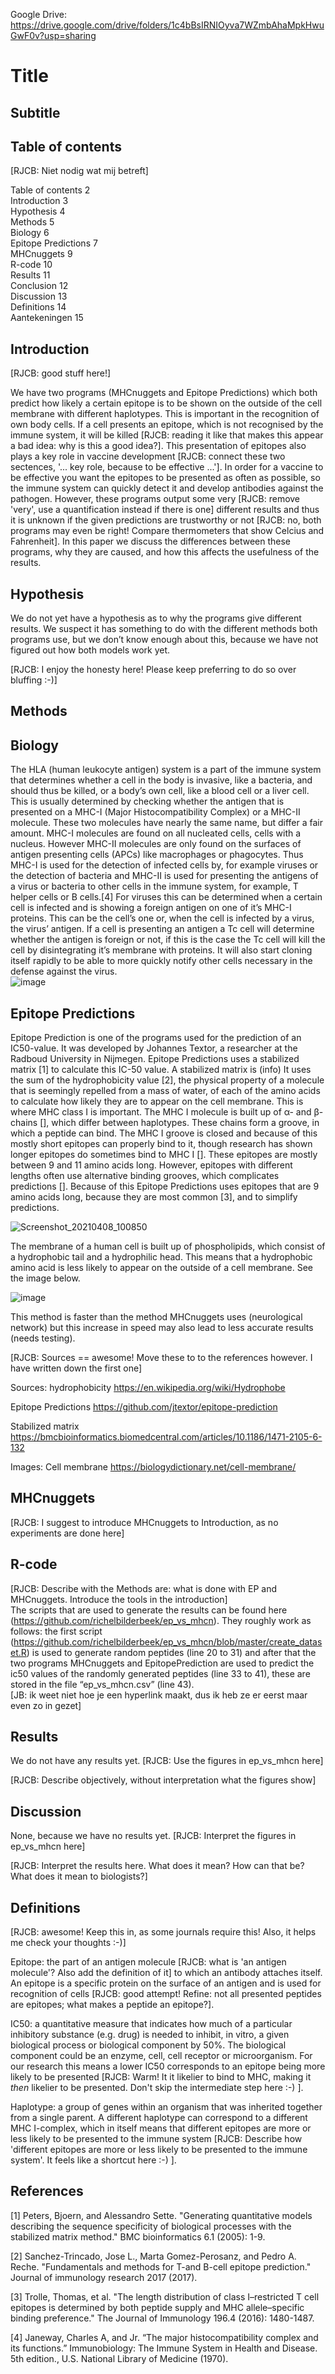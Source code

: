 Google Drive:\
https://drive.google.com/drive/folders/1c4bBsIRNIOyva7WZmbAhaMpkHwuGwF0v?usp=sharing

# Title

## Subtitle

## Table of contents

[RJCB: Niet nodig wat mij betreft]

Table of contents    2\
Introduction    3\
Hypothesis    4\
Methods    5\
Biology    6\
Epitope Predictions    7\
MHCnuggets    9\
R-code    10\
Results    11\
Conclusion    12\
Discussion    13\
Definitions    14\
Aantekeningen    15


## Introduction

[RJCB: good stuff here!]

We have two programs (MHCnuggets and Epitope Predictions) which both predict how likely a certain epitope is to be shown on the outside of the cell membrane with different haplotypes. This is important in the recognition of own body cells. If a cell presents an epitope, which is not recognised by the immune system, it will be killed [RJCB: reading it like that makes this appear a bad idea: why is this a good idea?]. This presentation of epitopes also plays a key role in vaccine development [RJCB: connect these two sectences, '... key role, because to be effective ...']. In order for a vaccine to be effective you want the epitopes to be presented as often as possible, so the immune system can quickly detect it and develop antibodies against the pathogen. However, these programs output some very [RJCB: remove 'very', use a quantification instead if there is one] different results and thus it is unknown if the given predictions are trustworthy or not [RJCB: no, both programs may even be right! Compare thermometers that show Celcius and Fahrenheit]. In this paper we discuss the differences between these programs, why they are caused, and how this affects the usefulness of the results. 

## Hypothesis
We do not yet have a hypothesis as to why the programs give different results. We suspect it has something to do with the different methods both programs use, but we don’t know enough about this, because we have not figured out how both models work yet.

[RJCB: I enjoy the honesty here! Please keep preferring to do so over bluffing :-)]

## Methods

## Biology
The HLA (human leukocyte antigen) system is a part of the immune system that determines whether a cell in the body is invasive, like a bacteria, and should thus be killed, or a body’s own cell, like a blood cell or a liver cell. 
This is usually determined by checking whether the antigen that is presented on a MHC-I (Major Histocompatibility Complex) or a MHC-II molecule. These two molecules have nearly the same name, but differ a fair amount. MHC-I molecules are found on all nucleated cells, cells with a nucleus. However MHC-II molecules are only found on the surfaces of antigen presenting cells (APCs) like macrophages or phagocytes. Thus MHC-I is used for the detection of infected cells by, for example viruses or the detection of bacteria and MHC-II is used for presenting the antigens of a virus or bacteria to other cells in the immune system, for example, T helper cells or B cells.[4]
For viruses this can be determined when a certain cell is infected and is showing a foreign antigen on one of it’s MHC-I proteins. This can be the cell’s one or, when the cell is infected by a virus, the virus’ antigen. If a cell is presenting an antigen a Tc cell will determine whether the antigen is foreign or not, if this is the case the Tc cell will kill the cell by disintegrating it’s membrane with proteins. It will also start cloning itself rapidly to be able to more quickly notify other cells necessary in the defense against the virus. \
![image](https://user-images.githubusercontent.com/78077905/114673622-ab0c3280-9d06-11eb-8a93-ac46da8db00e.png)


## Epitope Predictions

Epitope Prediction is one of the programs used for the prediction of an IC50-value. It was developed by Johannes Textor, a researcher at the Radboud University in Nijmegen. Epitope Predictions uses a stabilized matrix [1] to calculate this IC-50 value. A stabilized matrix is (info)
It uses the sum of the hydrophobicity value [2], the physical property of a molecule that is seemingly repelled from a mass of water, of each of the amino acids to calculate how likely they are to appear on the cell membrane. This is where MHC class I is important. The MHC I molecule is built up of α- and β-chains [], which differ between haplotypes. These chains form a groove, in which a peptide can bind. The MHC I groove is closed and because of this mostly short epitopes can properly bind to it, though research has shown longer epitopes do sometimes bind to MHC I []. These epitopes are mostly between 9 and 11 amino acids long. However, epitopes with different lengths often use alternative binding grooves, which complicates predictions []. Because of this Epitope Predictions uses epitopes that are 9 amino acids long, because they are most common [3], and to simplify predictions.

![Screenshot_20210408_100850](https://user-images.githubusercontent.com/78077905/113991133-74d83a00-9852-11eb-9d7f-b1acc78b8478.png)

The membrane of a human cell is built up of phospholipids, which consist of a hydrophobic tail and a hydrophilic head. This means that a hydrophobic amino acid is less likely to appear on the outside of a cell membrane. See the image below.

![image](https://user-images.githubusercontent.com/68740180/113837634-5446ac00-978e-11eb-8dc0-3764e02adbed.png)

This method is faster than the method MHCnuggets uses (neurological network) but this increase in speed may also lead to less accurate results (needs testing).

[RJCB: Sources == awesome! Move these to to the references however. I 
have written down the first one]

Sources:
hydrophobicity
https://en.wikipedia.org/wiki/Hydrophobe

Epitope Predictions
https://github.com/jtextor/epitope-prediction

Stabilized matrix
https://bmcbioinformatics.biomedcentral.com/articles/10.1186/1471-2105-6-132

Images:
Cell membrane
https://biologydictionary.net/cell-membrane/


## MHCnuggets

[RJCB: I suggest to introduce MHCnuggets to Introduction,
as no experiments are done here]

## R-code

[RJCB: Describe with the Methods are: what is done with EP and MHCnuggets.
Introduce the tools in the introduction] \
The scripts that are used to generate the results can be found here (https://github.com/richelbilderbeek/ep_vs_mhcn). They roughly work as follows: the first script (https://github.com/richelbilderbeek/ep_vs_mhcn/blob/master/create_dataset.R) is used to generate random peptides (line 20 to 31) and after that the two programs MHCnuggets and EpitopePrediction are used to predict the ic50 values of the randomly generated peptides (line 33 to 41), these are stored in the file “ep_vs_mhcn.csv” (line 43). \
[JB: ik weet niet hoe je een hyperlink maakt, dus ik heb ze er eerst maar even zo in gezet]
## Results

We do not have any results yet.
[RJCB: Use the figures in ep_vs_mhcn here]

[RJCB: Describe objectively, without interpretation what the figures show]


## Discussion

None, because we have no results yet.
[RJCB: Interpret the figures in ep_vs_mhcn here]

[RJCB: Interpret the results here. What does it mean? How can that be? What
does it mean to biologists?]


## Definitions

[RJCB: awesome! Keep this in, as some journals require this! Also,
it helps me check your thoughts :-)]

Epitope: the part of an antigen molecule [RJCB: what is 'an antigen molecule'? Also add the definition of it] to which an antibody attaches itself. An epitope is a specific protein on the surface of an antigen and is used for recognition of cells [RJCB: good attempt! Refine: not all presented peptides are epitopes; what makes a peptide
an epitope?].

IC50: a quantitative measure that indicates how much of a particular inhibitory substance (e.g. drug) is needed to inhibit, in vitro, a given biological process or biological component by 50%. The biological component could be an enzyme, cell, cell receptor or microorganism. For our research this means a lower IC50 corresponds to an epitope being more likely to be presented [RJCB: Warm! It it likelier to bind to MHC, making it *then* likelier to be presented. Don't skip the intermediate step here :-) ].

Haplotype: a group of genes within an organism that was inherited together from a single parent. A different haplotype can correspond to a different MHC I-complex, which in itself means that different epitopes are more or less likely to be presented to the immune system [RJCB: Describe how 'different epitopes are more or less likely to be presented to the immune system'. It feels like a shortcut here :-) ].

## References
[1] Peters, Bjoern, and Alessandro Sette. "Generating quantitative models describing the sequence specificity of biological processes with the stabilized matrix method." BMC bioinformatics 6.1 (2005): 1-9.

[2] Sanchez-Trincado, Jose L., Marta Gomez-Perosanz, and Pedro A. Reche. "Fundamentals and methods for T-and B-cell epitope prediction." Journal of immunology research 2017 (2017).

[3] Trolle, Thomas, et al. "The length distribution of class I–restricted T cell epitopes is determined by both peptide supply and MHC allele–specific binding preference." The Journal of Immunology 196.4 (2016): 1480-1487.

[4] Janeway, Charles A, and Jr. “The major histocompatibility complex and its functions.” Immunobiology: The Immune System in Health and Disease. 5th edition., U.S. National Library of Medicine (1970).


